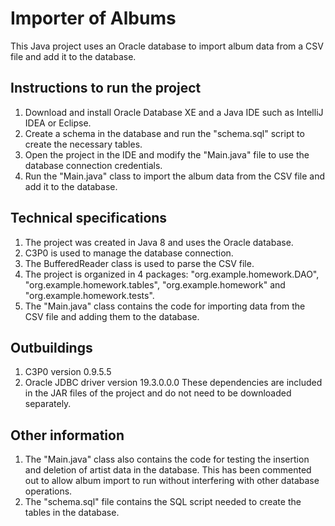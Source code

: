 # Importer of Albums
This Java project uses an Oracle database to import album data from a CSV file and add it to the database.

## Instructions to run the project
1. Download and install Oracle Database XE and a Java IDE such as IntelliJ IDEA or Eclipse.
2. Create a schema in the database and run the "schema.sql" script to create the necessary tables.
3. Open the project in the IDE and modify the "Main.java" file to use the database connection credentials.
4. Run the "Main.java" class to import the album data from the CSV file and add it to the database.

## Technical specifications
1. The project was created in Java 8 and uses the Oracle database.
2. C3P0 is used to manage the database connection.
3. The BufferedReader class is used to parse the CSV file.
4. The project is organized in 4 packages: "org.example.homework.DAO", "org.example.homework.tables", "org.example.homework" and "org.example.homework.tests".
5. The "Main.java" class contains the code for importing data from the CSV file and adding them to the database.

## Outbuildings
1. C3P0 version 0.9.5.5
2. Oracle JDBC driver version 19.3.0.0.0
These dependencies are included in the JAR files of the project and do not need to be downloaded separately.

## Other information
1. The "Main.java" class also contains the code for testing the insertion and deletion of artist data in the database. This has been commented out to allow album import to run without interfering with other database operations.
2. The "schema.sql" file contains the SQL script needed to create the tables in the database.
